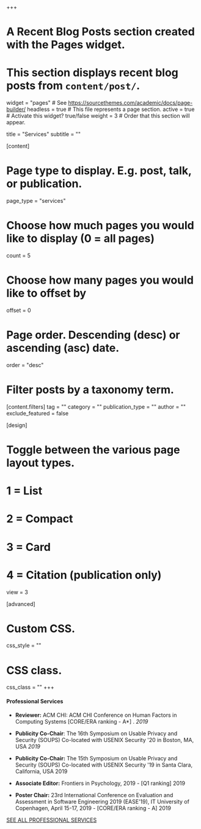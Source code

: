 +++
# A Recent Blog Posts section created with the Pages widget.
# This section displays recent blog posts from `content/post/`.

widget = "pages"  # See https://sourcethemes.com/academic/docs/page-builder/
headless = true  # This file represents a page section.
active = true  # Activate this widget? true/false
weight = 3  # Order that this section will appear.

title = "Services"
subtitle = ""

[content]
  # Page type to display. E.g. post, talk, or publication.
  page_type = "services"
  
  # Choose how much pages you would like to display (0 = all pages)
  count = 5
  
  # Choose how many pages you would like to offset by
  offset = 0

  # Page order. Descending (desc) or ascending (asc) date.
  order = "desc"

  # Filter posts by a taxonomy term.
  [content.filters]
    tag = ""
    category = ""
    publication_type = ""
    author = ""
    exclude_featured = false
  
[design]
  # Toggle between the various page layout types.
  #   1 = List
  #   2 = Compact
  #   3 = Card
  #   4 = Citation (publication only)
  view = 3
  
  
[advanced]
 # Custom CSS. 
 css_style = ""
 
 # CSS class.
 css_class = ""
+++
#### Professional Services

* **Reviewer:** ACM CHI: ACM CHI Conference on Human Factors in Computing Systems
[CORE/ERA ranking - A*] . _2019_

* **Publicity Co-Chair**: The 16th Symposium on Usable Privacy and Security (SOUPS)
Co-located with USENIX Security '20 in Boston, MA, USA _2019_

* **Publicity Co-Chair:** The 15th Symposium on Usable Privacy and Security (SOUPS)
Co-located with USENIX Security '19 in Santa Clara, California, USA 2019

* **Associate Editor:** Frontiers in Psychology, 2019 - [Q1 ranking] 2019

* **Poster Chair:** 23rd International Conference on Evaluation and Assessment in Software
Engineering 2019 (EASE'19), IT University of Copenhagen, April 15-17, 2019 - [CORE/ERA
ranking - A] 2019



[SEE ALL PROFESSIONAL SERVICES](https://academic-template.netlify.app/services/)